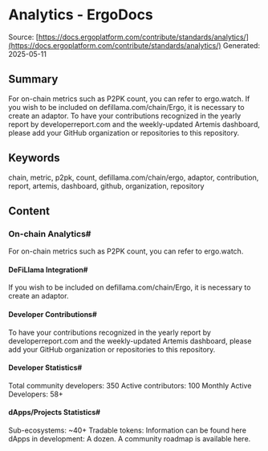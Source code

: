 # Analytics - ErgoDocs
Source: [https://docs.ergoplatform.com/contribute/standards/analytics/](https://docs.ergoplatform.com/contribute/standards/analytics/)
Generated: 2025-05-11

## Summary
For on-chain metrics such as P2PK count, you can refer to ergo.watch. If you wish to be included on defillama.com/chain/Ergo, it is necessary to create an adaptor. To have your contributions recognized in the yearly report by developerreport.com and the weekly-updated Artemis dashboard, please add your GitHub organization or repositories to this repository.

## Keywords
chain, metric, p2pk, count, defillama.com/chain/ergo, adaptor, contribution, report, artemis, dashboard, github, organization, repository

## Content
### On-chain Analytics#
For on-chain metrics such as P2PK count, you can refer to ergo.watch.

#### DeFiLlama Integration#
If you wish to be included on defillama.com/chain/Ergo, it is necessary to create an adaptor.

#### Developer Contributions#
To have your contributions recognized in the yearly report by developerreport.com and the weekly-updated Artemis dashboard, please add your GitHub organization or repositories to this repository.

#### Developer Statistics#
Total community developers: 350
Active contributors: 100
Monthly Active Developers: 58+

#### dApps/Projects Statistics#
Sub-ecosystems: ~40+
Tradable tokens: Information can be found here
dApps in development: A dozen. A community roadmap is available here.
